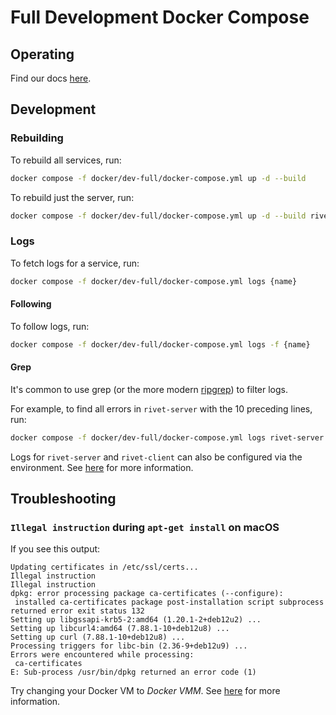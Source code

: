 # Full Development Docker Compose

## Operating

Find our docs [here](https://rivet.gg/docs/self-hosting/docker-compose).

## Development

### Rebuilding

To rebuild all services, run:

```bash
docker compose -f docker/dev-full/docker-compose.yml up -d --build
```

To rebuild just the server, run:

```bash
docker compose -f docker/dev-full/docker-compose.yml up -d --build rivet-server
```

### Logs

To fetch logs for a service, run:

```bash
docker compose -f docker/dev-full/docker-compose.yml logs {name}
```

#### Following

To follow logs, run:

```bash
docker compose -f docker/dev-full/docker-compose.yml logs -f {name}
```

#### Grep

It's common to use grep (or the more modern
[ripgrep](https://www.google.com/search?q=ripgrep&oq=ripgrep&sourceid=chrome&ie=UTF-8)) to filter logs.

For example, to find all errors in `rivet-server` with the 10 preceding lines, run:

```bash
docker compose -f docker/dev-full/docker-compose.yml logs rivet-server | grep -B 10 level=error
```

Logs for `rivet-server` and `rivet-client` can also be configured via the environment. See [here](/docs/self-hosting/client-config) for
more information.

## Troubleshooting

### `Illegal instruction` during `apt-get install` on macOS

If you see this output:

```
Updating certificates in /etc/ssl/certs...
Illegal instruction
Illegal instruction
dpkg: error processing package ca-certificates (--configure):
 installed ca-certificates package post-installation script subprocess returned error exit status 132
Setting up libgssapi-krb5-2:amd64 (1.20.1-2+deb12u2) ...
Setting up libcurl4:amd64 (7.88.1-10+deb12u8) ...
Setting up curl (7.88.1-10+deb12u8) ...
Processing triggers for libc-bin (2.36-9+deb12u9) ...
Errors were encountered while processing:
 ca-certificates
E: Sub-process /usr/bin/dpkg returned an error code (1)
```

Try changing your Docker VM to _Docker VMM_. See [here](https://github.com/docker/for-mac/issues/7255#issuecomment-2567154899) for more information.

